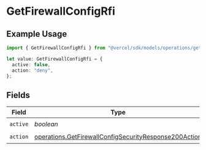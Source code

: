 # GetFirewallConfigRfi

## Example Usage

```typescript
import { GetFirewallConfigRfi } from "@vercel/sdk/models/operations/getfirewallconfig.js";

let value: GetFirewallConfigRfi = {
  active: false,
  action: "deny",
};
```

## Fields

| Field                                                                                                                          | Type                                                                                                                           | Required                                                                                                                       | Description                                                                                                                    |
| ------------------------------------------------------------------------------------------------------------------------------ | ------------------------------------------------------------------------------------------------------------------------------ | ------------------------------------------------------------------------------------------------------------------------------ | ------------------------------------------------------------------------------------------------------------------------------ |
| `active`                                                                                                                       | *boolean*                                                                                                                      | :heavy_check_mark:                                                                                                             | N/A                                                                                                                            |
| `action`                                                                                                                       | [operations.GetFirewallConfigSecurityResponse200Action](../../models/operations/getfirewallconfigsecurityresponse200action.md) | :heavy_check_mark:                                                                                                             | N/A                                                                                                                            |